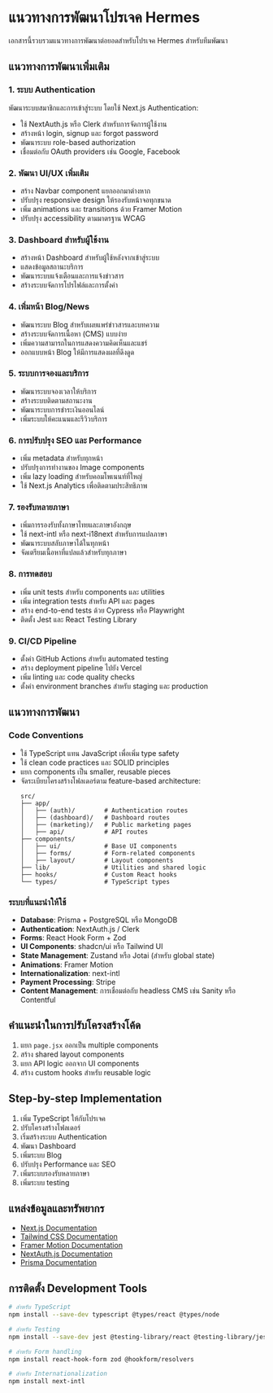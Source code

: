 # แนวทางการพัฒนาโปรเจค Hermes

เอกสารนี้รวบรวมแนวทางการพัฒนาต่อยอดสำหรับโปรเจค Hermes สำหรับทีมพัฒนา

## แนวทางการพัฒนาเพิ่มเติม

### 1. ระบบ Authentication

พัฒนาระบบสมาชิกและการเข้าสู่ระบบ โดยใช้ Next.js Authentication:

- ใช้ NextAuth.js หรือ Clerk สำหรับการจัดการผู้ใช้งาน
- สร้างหน้า login, signup และ forgot password
- พัฒนาระบบ role-based authorization
- เชื่อมต่อกับ OAuth providers เช่น Google, Facebook

### 2. พัฒนา UI/UX เพิ่มเติม

- สร้าง Navbar component แยกออกมาต่างหาก
- ปรับปรุง responsive design ให้รองรับหน้าจอทุกขนาด
- เพิ่ม animations และ transitions ด้วย Framer Motion
- ปรับปรุง accessibility ตามมาตรฐาน WCAG

### 3. Dashboard สำหรับผู้ใช้งาน

- สร้างหน้า Dashboard สำหรับผู้ใช้หลังจากเข้าสู่ระบบ
- แสดงข้อมูลสถานะบริการ
- พัฒนาระบบแจ้งเตือนและการแจ้งข่าวสาร
- สร้างระบบจัดการโปรไฟล์และการตั้งค่า

### 4. เพิ่มหน้า Blog/News

- พัฒนาระบบ Blog สำหรับเผยแพร่ข่าวสารและบทความ
- สร้างระบบจัดการเนื้อหา (CMS) แบบง่าย
- เพิ่มความสามารถในการแสดงความคิดเห็นและแชร์
- ออกแบบหน้า Blog ให้มีการแสดงผลที่ดึงดูด

### 5. ระบบการจองและบริการ

- พัฒนาระบบจองเวลาให้บริการ
- สร้างระบบติดตามสถานะงาน
- พัฒนาระบบการชำระเงินออนไลน์
- เพิ่มระบบให้คะแนนและรีวิวบริการ

### 6. การปรับปรุง SEO และ Performance

- เพิ่ม metadata สำหรับทุกหน้า
- ปรับปรุงการทำงานของ Image components
- เพิ่ม lazy loading สำหรับคอมโพเนนท์ที่ใหญ่
- ใช้ Next.js Analytics เพื่อติดตามประสิทธิภาพ

### 7. รองรับหลายภาษา

- เพิ่มการรองรับทั้งภาษาไทยและภาษาอังกฤษ
- ใช้ next-intl หรือ next-i18next สำหรับการแปลภาษา
- พัฒนาระบบสลับภาษาได้ในทุกหน้า
- จัดเตรียมเนื้อหาที่แปลแล้วสำหรับทุกภาษา

### 8. การทดสอบ

- เพิ่ม unit tests สำหรับ components และ utilities
- เพิ่ม integration tests สำหรับ API และ pages
- สร้าง end-to-end tests ด้วย Cypress หรือ Playwright
- ติดตั้ง Jest และ React Testing Library

### 9. CI/CD Pipeline

- ตั้งค่า GitHub Actions สำหรับ automated testing
- สร้าง deployment pipeline ไปยัง Vercel
- เพิ่ม linting และ code quality checks
- ตั้งค่า environment branches สำหรับ staging และ production

## แนวทางการพัฒนา

### Code Conventions

- ใช้ TypeScript แทน JavaScript เพื่อเพิ่ม type safety
- ใช้ clean code practices และ SOLID principles
- แยก components เป็น smaller, reusable pieces
- จัดระเบียบโครงสร้างโฟลเดอร์ตาม feature-based architecture:
  ```
  src/
  ├── app/
  │   ├── (auth)/        # Authentication routes
  │   ├── (dashboard)/   # Dashboard routes
  │   ├── (marketing)/   # Public marketing pages
  │   ├── api/           # API routes
  ├── components/
  │   ├── ui/            # Base UI components
  │   ├── forms/         # Form-related components
  │   ├── layout/        # Layout components
  ├── lib/               # Utilities and shared logic
  ├── hooks/             # Custom React hooks
  └── types/             # TypeScript types
  ```

### ระบบที่แนะนำให้ใช้

- **Database**: Prisma + PostgreSQL หรือ MongoDB
- **Authentication**: NextAuth.js / Clerk
- **Forms**: React Hook Form + Zod
- **UI Components**: shadcn/ui หรือ Tailwind UI
- **State Management**: Zustand หรือ Jotai (สำหรับ global state)
- **Animations**: Framer Motion
- **Internationalization**: next-intl
- **Payment Processing**: Stripe
- **Content Management**: การเชื่อมต่อกับ headless CMS เช่น Sanity หรือ Contentful

## คำแนะนำในการปรับโครงสร้างโค้ด

1. แยก `page.jsx` ออกเป็น multiple components
2. สร้าง shared layout components
3. แยก API logic ออกจาก UI components
4. สร้าง custom hooks สำหรับ reusable logic

## Step-by-step Implementation 

1. เพิ่ม TypeScript ให้กับโปรเจค
2. ปรับโครงสร้างโฟลเดอร์
3. เริ่มสร้างระบบ Authentication
4. พัฒนา Dashboard
5. เพิ่มระบบ Blog
6. ปรับปรุง Performance และ SEO
7. เพิ่มระบบรองรับหลายภาษา
8. เพิ่มระบบ testing

## แหล่งข้อมูลและทรัพยากร

- [Next.js Documentation](https://nextjs.org/docs)
- [Tailwind CSS Documentation](https://tailwindcss.com/docs)
- [Framer Motion Documentation](https://www.framer.com/motion/)
- [NextAuth.js Documentation](https://next-auth.js.org/)
- [Prisma Documentation](https://www.prisma.io/docs)

## การติดตั้ง Development Tools

```bash
# สำหรับ TypeScript
npm install --save-dev typescript @types/react @types/node

# สำหรับ Testing
npm install --save-dev jest @testing-library/react @testing-library/jest-dom jest-environment-jsdom

# สำหรับ Form handling
npm install react-hook-form zod @hookform/resolvers

# สำหรับ Internationalization
npm install next-intl
``` 